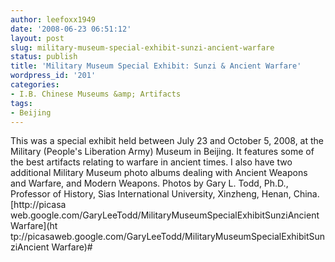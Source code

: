 ```yaml
---
author: leefoxx1949
date: '2008-06-23 06:51:12'
layout: post
slug: military-museum-special-exhibit-sunzi-ancient-warfare
status: publish
title: 'Military Museum Special Exhibit: Sunzi & Ancient Warfare'
wordpress_id: '201'
categories:
- I.B. Chinese Museums &amp; Artifacts
tags:
- Beijing
---
```


This was a special exhibit held between July 23 and October 5, 2008, at the
Military (People's Liberation Army) Museum in Beijing. It features some of the
best artifacts relating to warfare in ancient times. I also have two
additional Military Museum photo albums dealing with Ancient Weapons and
Warfare, and Modern Weapons. Photos by Gary L. Todd, Ph.D., Professor of
History, Sias International University, Xinzheng, Henan, China. [http://picasa
web.google.com/GaryLeeTodd/MilitaryMuseumSpecialExhibitSunziAncientWarfare](ht
tp://picasaweb.google.com/GaryLeeTodd/MilitaryMuseumSpecialExhibitSunziAncient
Warfare)#

